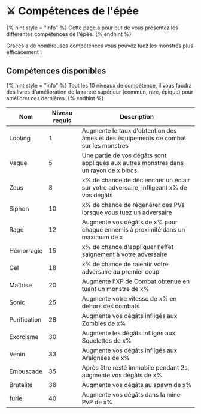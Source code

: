 # ⚔️​ Compétences de l'épée
{% hint style = "info" %} Cette page a pour but de vous présentez les différentes compétences de l'épée. {% endhint %}

Graces a de nombreuses compétences vous pouvez tuez les monstres plus efficacement !

## Compétences disponibles
{% hint style = "info" %} Tout les 10 niveaux de compétence, il vous faudra des livres d'amélioration de la rareté supérieur (commun, rare, épique) pour améliorer ces dernières.  {% endhint %}

| Nom          | Niveau requis  |Description |
| -------------| ------------- | ------------- | 
| Looting      | 1             | Augmente le taux d'obtention des âmes et des équipements de combat sur les monstres| 
| Vague        | 5             | Une partie de vos dégâts sont appliqués aux autres monstres dans un rayon de x blocs| 
| Zeus         | 8             | x% de chance de déclencher un éclair sur votre adversaire, infligeant x% de vos dégâts|   
| Siphon       | 10            | x% de chance de régénérer des PVs lorsque vous tuez un adversaire| 
| Rage         | 12            | Augmente vos dégâts de x% pour chaque ennemis à proximité dans un maximum de x| 
| Hémorragie   | 15            | x% de chance d'appliquer l'effet saignement à votre adversaire| 
| Gel          | 18            | x% de chance de ralentir votre adversaire au premier coup|   
| Maîtrise     | 20            | Augmente l'XP de Combat obtenue en tuant un monstre de x%| 
| Sonic        | 25            | Augmente votre vitesse de x% en dehors des combats| 
| Purification | 28            | Augmente vos dégâts infligés aux Zombies de x%| 
| Exorcisme    | 30            | Augmente les dégâts infligés aux Squelettes de x%|   
| Venin        | 33            | Augmente vos dégâts infligés aux Araignées de x%| 
| Embuscade    | 35            | Après être resté immobile pendant 2s, augmente vos dégâts de x%| 
| Brutalité    | 38            | Augmente vos dégâts au spawn de x%| 
| furie        | 40            | Augmente vos dégâts dans la mine PvP de x%|   

